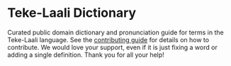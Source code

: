 
# Teke-Laali Dictionary

Curated public domain dictionary and pronunciation guide for terms in the Teke-Laali language. See the [contributing guide](https://github.com/drumworkteam/term/blob/make/.github/contributing.md) for details on how to contribute. We would love your support, even if it is just fixing a word or adding a single definition. Thank you for all your help!